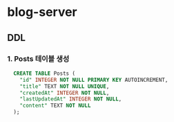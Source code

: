 # blog-server

## DDL

### 1. Posts 테이블 생성

```sql
  CREATE TABLE Posts (
    "id" INTEGER NOT NULL PRIMARY KEY AUTOINCREMENT,
    "title" TEXT NOT NULL UNIQUE,
    "createdAt" INTEGER NOT NULL,
    "lastUpdatedAt" INTEGER NOT NULL,
    "content" TEXT NOT NULL
  );
```
